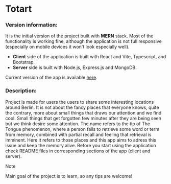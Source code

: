 # Totart

### Version information:

It is the initial version of the project built with **MERN** stack. Most of the functionality is working fine, although the application is not full responsive (especially on mobile devices it won't look especially well).

- **Client** side of the application is built with React and Vite, Typescript, and Bootstrap.
- **Server** side is built with Node.js, Express.js and MongoDB.

Current version of the app is available [here](https://github.com/RZajacc/totArt_v.2.0).

### Description:

Project is made for users the users to share some interesting locations around Berlin. It is not about the fancy places that everyone knows, quite the contrary, more about small things that draws our attention and we find cool. Small things that get forgotten few minutes after they are being seen but we think desire some attention. The name refers to the tip of The Tongue phenomenon, where a person fails to retrieve some word or term from memory, combined with partial recall and feeling that retrieval is imminent. Here it refers to those places and this app aims to adress this issue and keep the memory alive.
Before you start using the application check README files in corresponding sections of the app (client and server).

> [!NOTE]
> Main goal of the project is to learn, so any tips are welcome!
